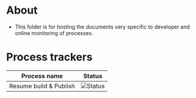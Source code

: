 # About
* This folder is for hosting the ducuments very specific to  developer and online monitoring of processes.

# Process trackers

| Process name | Status |
|---| :---: |
|Resume build & Publish |<img src="https://github.com/meenapintu/resume/actions/workflows/blank.yml/badge.svg" alt="Status"/>|


